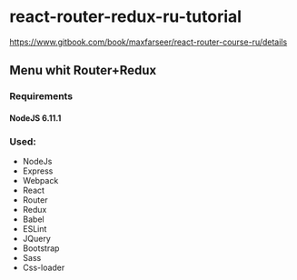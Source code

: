 # react-router-redux-ru-tutorial

https://www.gitbook.com/book/maxfarseer/react-router-course-ru/details

## Menu whit Router+Redux

### Requirements

#### NodeJS 6.11.1

### Used:

* NodeJs
* Express
* Webpack
* React
* Router
* Redux
* Babel
* ESLint
* JQuery
* Bootstrap
* Sass
* Css-loader